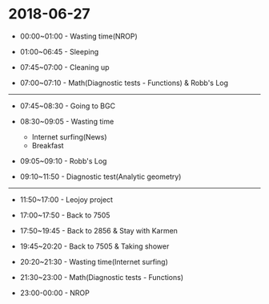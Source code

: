 # 2018-06-27

* 00:00~01:00 - Wasting time(NROP)

* 01:00~06:45 - Sleeping

* 07:45~07:00 - Cleaning up

* 07:00~07:10 - Math(Diagnostic tests - Functions) & Robb's Log

---

* 07:45~08:30 - Going to BGC

* 08:30~09:05 - Wasting time
  * Internet surfing(News)
  * Breakfast

* 09:05~09:10 - Robb's Log

* 09:10~11:50 - Diagnostic test(Analytic geometry)

---

* 11:50~17:00 - Leojoy project

* 17:00~17:50 - Back to 7505

* 17:50~19:45 - Back to 2856 & Stay with Karmen

* 19:45~20:20 - Back to 7505 & Taking shower

* 20:20~21:30 - Wasting time(Internet surfing)

* 21:30~23:00 - Math(Diagnostic tests - Functions)

* 23:00-00:00 - NROP
